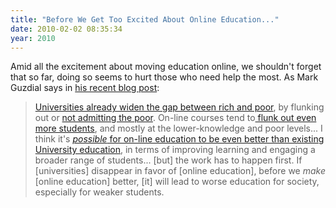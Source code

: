 ```yaml
---
title: "Before We Get Too Excited About Online Education..."
date: 2010-02-02 08:35:34
year: 2010
---
```

Amid all the excitement about moving education online, we shouldn't forget that so far, doing so seems to hurt those who need help the most. As Mark Guzdial says in <a href="http://computinged.wordpress.com/2010/01/30/an-educational-extinction-event/">his recent blog post</a>:
<blockquote><a href="http://computinged.wordpress.com/2009/09/01/college-computing-educators-are-widening-the-gap-between-rich-and-poor/">Universities already widen the gap between rich and poor</a>, by flunking out or <a href="http://computinged.wordpress.com/2010/01/14/flagship-universities-straying-from-their-mission/">not admitting the poor</a>. On-line courses tend to<a href="http://computinged.wordpress.com/2009/10/12/who-educates-the-average-students/"> flunk out even more students</a>, and mostly at the lower-knowledge and poor levels...  I think it's <em><a href="http://computinged.wordpress.com/2009/12/14/beat-the-book-not-the-teacher/">possible</a></em><a href="http://computinged.wordpress.com/2009/12/14/beat-the-book-not-the-teacher/"> for on-line education to be even better than existing University education</a>, in terms of improving learning and engaging a broader range of students... [but] the work has to happen first. If [universities] disappear in favor of [online education], before we <em>make</em> [online education] better, [it] will lead to worse education for society, especially for weaker students.</blockquote>
